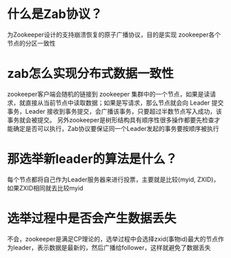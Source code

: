 # 什么是Zab协议？

为Zookeeper设计的支持崩溃恢复的原子广播协议，目的是实现
zookeeper各个节点的分区一致性

# zab怎么实现分布式数据一致性

zookeeper客户端会随机的链接到 zookeeper 集群中的一个节点，如果是读请求，就直接从当前节点中读取数据；如果是写请求，那么节点就会向 Leader 提交事务，Leader 接收到事务提交，会广播该事务，只要超过半数节点写入成功，该事务就会被提交。
另外zookeeper是树形结构具有顺序性很多操作都要先检查才能确定是否可以执行，Zab协议要保证同一个Leader发起的事务要按顺序被执行

# 那选举新leader的算法是什么？
每个节点都将自己作为Leader服务器来进行投票，主要就是比较(myid, ZXID)，如果ZXID相同就去比较myid

# 选举过程中是否会产生数据丢失
不会，zookeeper是满足CP理论的，选举过程中会选择zxid(事物id)最大的节点作为leader，表示数据是最新的，然后广播给follower，这样就避免了数据丢失

